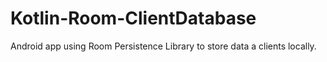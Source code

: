 # Kotlin-Room-ClientDatabase
Android app using Room Persistence Library to store data a clients locally.
